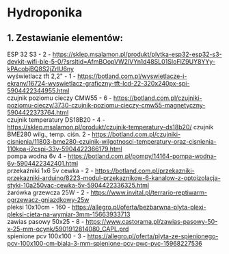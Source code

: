 # Hydroponika

## 1. Zestawianie elementów:  
ESP 32 S3 -	2	-	https://sklep.msalamon.pl/produkt/plytka-esp32-esp32-s3-devkit-wifi-ble-5-0/?srsltid=AfmBOopVW2lVYn1d48SL01SIoFlZ9UY8YYy-kPAcobjBQ8S2jZrlU6ny  
wyświetlacz tft 2,2" - 1 - https://botland.com.pl/wyswietlacze-i-ekrany/16724-wyswietlacz-graficzny-tft-lcd-22-320x240px-spi-5904422344955.html  
czujnik poziomu cieczy CMW55 - 6	-	https://botland.com.pl/czujniki-poziomu-cieczy/3730-czujnik-poziomu-cieczy-cmw55-magnetyczny-5904422373764.html  
czujnik temperatury DS18B20	- 4	-	https://sklep.msalamon.pl/produkt/czujnik-temperatury-ds18b20/
czujnik BME280 wilg., temp. ciśn.	2	-	https://botland.com.pl/czujniki-cisnienia/11803-bme280-czujnik-wilgotnosci-temperatury-oraz-cisnienia-110kpa-i2cspi-33v-5904422366179.html  
pompa wodna 6v	4	-	https://botland.com.pl/pompy/14164-pompa-wodna-6v-5904422342401.html  
przekaźniki 1x6 5v cewka - 2 - https://botland.com.pl/przekazniki-przekazniki-arduino/8223-modul-przekaznikow-6-kanalow-z-optoizolacja-styki-10a250vac-cewka-5v-5904422336325.html  
żarówka grzewcza 25W - 2 - https://www.invital.pl/terrario-reptiwarm-ogrzewacz-gniazdkowy-25w  
pleksi 10x10cm - 160 - https://allegro.pl/oferta/bezbarwna-plyta-plexi-pleksi-cieta-na-wymiar-3mm-15663933713  
zawias pasowy 50x25	- 8	- https://www.castorama.pl/zawias-pasowy-50-x-25-mm-ocynk/5901912814080_CAPL.prd  
spienione pcv 100x100 - 3 - https://allegro.pl/oferta/plyta-ze-spienionego-pcv-100x100-cm-biala-3-mm-spienione-pcv-pwc-pvc-15968227536  
